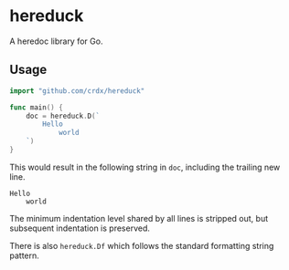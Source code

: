 # hereduck

A heredoc library for Go.

## Usage

```go
import "github.com/crdx/hereduck"

func main() {
    doc = hereduck.D(`
        Hello
            world
    `)
}
```

This would result in the following string in `doc`, including the trailing new line.

```
Hello
    world
```

The minimum indentation level shared by all lines is stripped out, but subsequent indentation is preserved.

There is also `hereduck.Df` which follows the standard formatting string pattern.
